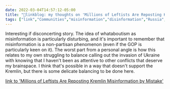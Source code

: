```yaml
---
date: 2022-03-04T14:57:12-05:00
title: "🔗linkblog: my thoughts on 'Millions of Leftists Are Reposting Kremlin Misinformation by Mistake'"
tags: ["link","Communities","misinformation","disinformation","Russia","Ukraine"]
---
```

Interesting if disconcerting story. The idea of whataboutism as misinformation is particularly disturbing, and it's important to remember that misinformation is a non-partisan phenomenon (even if the GOP is particularly keen on it). The worst part from a personal angle is how this relates to my own struggling to balance calling out the invasion of Ukraine with knowing that I haven't been as attentive to other conflicts that deserve my brainspace. I think that's possible in a way that doesn't support the Kremlin, but there is some delicate balancing to be done here.
 
[link to 'Millions of Leftists Are Reposting Kremlin Misinformation by Mistake'](https://www.vice.com/en/article/wxdb5z/redfish-media-russia-propaganda-misinformation)
